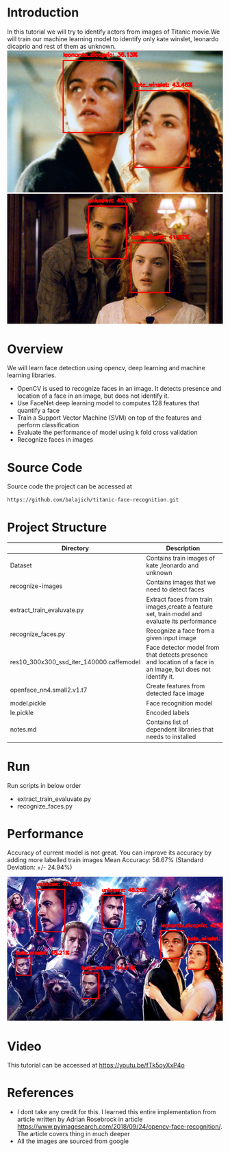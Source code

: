 # Introduction
In this tutorial we will try to identify actors from images of Titanic movie.We will train our machine learning model to identify only kate winslet, leonardo dicaprio and rest of them as unknown.
![leonardo dicaprio and kate winslet](readme-images/leonardo-Kate.png "leonardo dicaprio and kate winslet")
![Unknow and kate winslet ](readme-images/unknown-kate.png "Unknow and kate winslet")
# Overview
We will learn face detection using opencv, deep learning and machine learning libraries.
* OpenCV is used to recognize faces in an image. It detects presence and location of a face in an image, but does not identify it.
* Use FaceNet deep learning model to computes 128 features that quantify a face
* Train a Support Vector Machine (SVM) on top of the features and perform classification
* Evaluate the performance of model using k fold cross validation
* Recognize faces in images
# Source Code
Source code the project can be accessed at
    
    https://github.com/balajich/titanic-face-recognition.git
    
# Project Structure

Directory|Description
---|---
Dataset| Contains train images of kate ,leonardo and unknown
recognize-images| Contains images that we need to detect faces
extract_train_evaluvate.py| Extract faces from train images,create a feature set, train model and evaluate its performance
recognize_faces.py| Recognize a face from a given input image
res10_300x300_ssd_iter_140000.caffemodel|  Face detector model from that detects presence and location of a face in an image, but does not identify it.
openface_nn4.small2.v1.t7| Create features from detected face image
model.pickle| Face recognition model
le.pickle| Encoded labels
notes.md| Contains list of dependent libraries that needs to installed


# Run 
Run scripts in below order
* extract_train_evaluvate.py
* recognize_faces.py
# Performance
Accuracy of current model is not great. You can improve its accuracy by adding more labelled train images 
Mean Accuracy: 56.67% (Standard Deviation: +/- 24.94%)

![leonardo dicaprio,kate winslet and Avengers](readme-images/avengers-kate-leonardo.png "leonardo dicaprio,kate winslet and Avengers")
# Video 
This tutorial can be accessed at https://youtu.be/fTk5oyXxP4o
# References
* I dont take any credit for this. I learned this entire implementation from article written by Adrian Rosebrock  in article https://www.pyimagesearch.com/2018/09/24/opencv-face-recognition/. The article covers thing in much deeper
* All the images are sourced from google
  